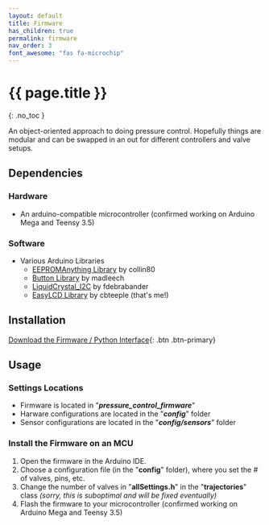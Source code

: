 ```yaml
---
layout: default
title: Firmware
has_children: true
permalink: firmware
nav_order: 3
font_awesome: "fas fa-microchip"
---
```



# <i class="{{ page.font_awesome }}"></i> {{ page.title }}
{: .no_toc }


An object-oriented approach to doing pressure control. Hopefully things are modular and can be swapped in an out for different controllers and valve setups.


## Dependencies

### Hardware
- An arduino-compatible microcontroller (confirmed working on Arduino Mega and Teensy 3.5)

### Software
- Various Arduino Libraries
    - [EEPROMAnything Library](https://github.com/collin80/EEPROMAnything) by collin80
    - [Button Library](https://github.com/madleech/Button) by madleech
    - [LiquidCrystal_I2C](https://github.com/fdebrabander/Arduino-LiquidCrystal-I2C-library) by fdebrabander
    - [EasyLCD Library](https://github.com/cbteeple/EasyLCD) by cbteeple (that's me!)
    
## Installation
[Download the Firmware / Python Interface](https://github.com/cbteeple/pressure_controller){: .btn .btn-primary}

## Usage
### Settings Locations
- Firmware is located in "**_pressure_control_firmware_**"
- Harware configurations are located in the "**_config_**" folder
- Sensor configurations are located in the "**_config/sensors_**" folder 


### Install the Firmware on an MCU
1. Open the firmware in the Arduino IDE.
2. Choose a configuration file (in the "**config**" folder), where you set the # of valves, pins, etc.
3. Change the number of valves in "**allSettings.h**" in the "**trajectories**" class _(sorry, this is suboptimal and will be fixed eventually)_
4. Flash the firmware to your microcontroller (confirmed working on Arduino Mega and Teensy 3.5)



